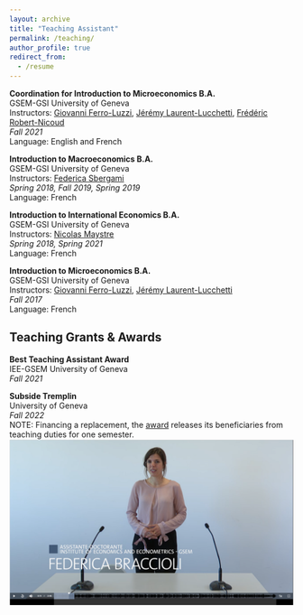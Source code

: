 ```yaml
---
layout: archive
title: "Teaching Assistant"
permalink: /teaching/
author_profile: true
redirect_from:
  - /resume
---
```


**Coordination for Introduction to Microeconomics B.A.** <br />
GSEM-GSI University of Geneva <br />
Instructors: [Giovanni Ferro-Luzzi](https://www.unige.ch/gsem/fr/recherche/corps-professoral/tous/giovanni-ferro-luzzi/), [Jérémy Laurent-Lucchetti](https://sites.google.com/site/jeremylaurentlucchetti/), [Frédéric Robert-Nicoud](https://frobertnicoud.weebly.com/) <br />
*Fall 2021* <br />
Language: English and French

**Introduction to Macroeconomics B.A.** <br />
GSEM-GSI University of Geneva <br />
Instructors: [Federica Sbergami](https://www.unige.ch/gsem/en/research/faculty/all/federica-sbergami) <br />
*Spring 2018, Fall 2019, Spring 2019* <br />
Language: French

**Introduction to International Economics B.A.** <br />
GSEM-GSI University of Geneva <br />
Instructors: [Nicolas Maystre](https://nicolas.maystre.ch/welcome-on-nicolas-maystres-webpage/personal-details) <br />
*Spring 2018, Spring 2021* <br />
Language: French

**Introduction to Microeconomics B.A.** <br />
GSEM-GSI University of Geneva <br />
Instructors: [Giovanni Ferro-Luzzi](https://www.unige.ch/gsem/fr/recherche/corps-professoral/tous/giovanni-ferro-luzzi/), [Jérémy Laurent-Lucchetti](https://sites.google.com/site/jeremylaurentlucchetti/) <br />
*Fall 2017* <br />
Language: French

## Teaching Grants & Awards
**Best Teaching Assistant Award** <br />
IEE-GSEM University of Geneva <br />
*Fall 2021*

**Subside Tremplin** <br />
University of Geneva <br />
*Fall 2022* <br />
NOTE: Financing a replacement, the [award](https://www.unige.ch/rectorat/egalite/evenement/actualites/subside-tremplin/) releases its beneficiaries from teaching duties for one semester. <br />
[![VIDEO](https://github.com/federicabraccioli/federicabraccioli.github.io/blob/master/images/tremplin_screen.png)](https://mediaserver.unige.ch/play/176648)

